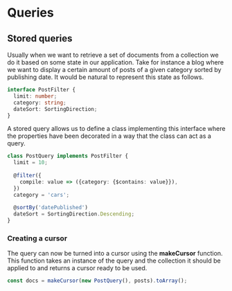 # Queries

## Stored queries

Usually when we want to retrieve a set of documents from a collection we do it based on some state in our application. Take for instance a blog where we want to display a certain amount of posts of a given category sorted by publishing date. It would be natural to represent this state as follows.

```typescript
interface PostFilter {
  limit: number;
  category: string;
  dateSort: SortingDirection;
}
```

A stored query allows us to define a class implementing this interface where the properties have been decorated in a way that the class can act as a query.

```typescript
class PostQuery implements PostFilter {
  limit = 10;
  
  @filter({
    compile: value => ({category: {$contains: value}}),
  })
  category = 'cars';
  
  @sortBy('datePublished')
  dateSort = SortingDirection.Descending;
}
```

### Creating a cursor

The query can now be turned into a cursor using the **makeCursor** function. This function takes an instance of the query and the collection it should be applied to and returns a cursor ready to be used.

```typescript
const docs = makeCursor(new PostQuery(), posts).toArray();
```



